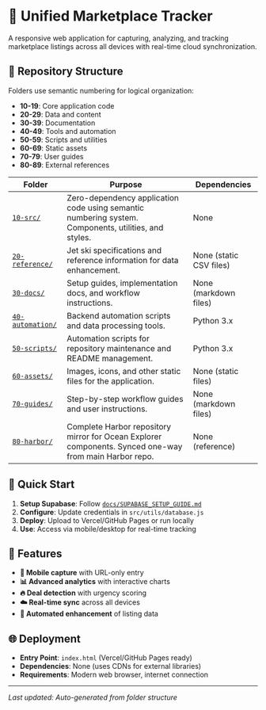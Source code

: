 # 🌊 Unified Marketplace Tracker

A responsive web application for capturing, analyzing, and tracking marketplace listings across all devices with real-time cloud synchronization.

## 📁 **Repository Structure**

Folders use semantic numbering for logical organization:
- **10-19**: Core application code
- **20-29**: Data and content  
- **30-39**: Documentation
- **40-49**: Tools and automation
- **50-59**: Scripts and utilities
- **60-69**: Static assets
- **70-79**: User guides
- **80-89**: External references

<!--FOLDER_STRUCTURE_START-->
| Folder | Purpose | Dependencies |
|--------|---------|--------------|
| [`10-src/`](10-src/README.md) | Zero-dependency application code using semantic numbering system. Components, utilities, and styles. | None |
| [`20-reference/`](20-reference/README.md) | Jet ski specifications and reference information for data enhancement. | None (static CSV files) |
| [`30-docs/`](30-docs/README.md) | Setup guides, implementation docs, and workflow instructions. | None (markdown files) |
| [`40-automation/`](40-automation/README.md) | Backend automation scripts and data processing tools. | Python 3.x |
| [`50-scripts/`](50-scripts/README.md) | Automation scripts for repository maintenance and README management. | Python 3.x |
| [`60-assets/`](60-assets/README.md) | Images, icons, and other static files for the application. | None (static files) |
| [`70-guides/`](70-guides/README.md) | Step-by-step workflow guides and user instructions. | None (markdown files) |
| [`80-harbor/`](80-harbor/README.md) | Complete Harbor repository mirror for Ocean Explorer components. Synced one-way from main Harbor repo. | None (reference) |
<!--FOLDER_STRUCTURE_END-->

## 🎯 **Quick Start**

1. **Setup Supabase**: Follow [`docs/SUPABASE_SETUP_GUIDE.md`](docs/SUPABASE_SETUP_GUIDE.md)
2. **Configure**: Update credentials in `src/utils/database.js`
3. **Deploy**: Upload to Vercel/GitHub Pages or run locally
4. **Use**: Access via mobile/desktop for real-time tracking

## 🚀 **Features**

- **📱 Mobile capture** with URL-only entry
- **📊 Advanced analytics** with interactive charts  
- **🔥 Deal detection** with urgency scoring
- **☁️ Real-time sync** across all devices
- **🤖 Automated enhancement** of listing data

## 🌐 **Deployment**

- **Entry Point**: `index.html` (Vercel/GitHub Pages ready)
- **Dependencies**: None (uses CDNs for external libraries)
- **Requirements**: Modern web browser, internet connection

---
*Last updated: Auto-generated from folder structure*
